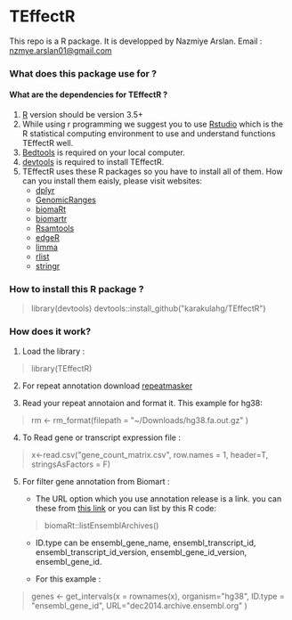 # TEffectR
This repo is a R package. It is developped by Nazmiye Arslan. 
Email : nzmye.arslan01@gmail.com 
### What does this package use for ? 


#### What are the dependencies for TEffectR ?
1. [R](https://www.r-project.org/) version should be version 3.5+
2. While using r programming we suggest you to use [Rstudio](https://www.rstudio.com/products/rstudio/download/) which is the R statistical computing environment to use and understand functions TEffectR well.
3. [Bedtools](https://bedtools.readthedocs.io/en/latest/content/installation.html) is required on your local computer.
4. [devtools](https://cran.r-project.org/web/packages/devtools/readme/README.html) is required to install TEffectR.
5. TEffectR uses these R packages so you have to install all of them. How can you install them eaisly, please visit websites:
    - [dplyr](https://dplyr.tidyverse.org/)
    - [GenomicRanges](https://bioconductor.org/packages/release/bioc/html/GenomicRanges.html)
    - [biomaRt](https://bioconductor.org/packages/release/bioc/html/biomaRt.html)
    - [biomartr](https://cran.r-project.org/web/packages/biomartr/readme/README.html)
    - [Rsamtools](https://www.bioconductor.org/packages//2.10/bioc/html/Rsamtools.html)
    - [edgeR](https://bioconductor.org/packages/release/bioc/html/edgeR.html)
    - [limma](https://bioconductor.org/packages/release/bioc/html/limma.html)
    - [rlist](https://renkun-ken.github.io/rlist/)
    - [stringr](https://github.com/tidyverse/stringr)

### How to install this R package ?
> library(devtools)
> devtools::install_github("karakulahg/TEffectR")

### How does it work?

1. Load the library :

> library(TEffectR)


2. For repeat annotation download [repeatmasker](http://www.repeatmasker.org/genomicDatasets/RMGenomicDatasets.html)

3. Read your repeat annotaion and format it. This example for hg38:

> rm <- rm_format(filepath = "~/Downloads/hg38.fa.out.gz" )

4. To Read gene or transcript expression file :

> x<-read.csv("gene_count_matrix.csv", row.names = 1, header=T, stringsAsFactors = F)

5. For filter gene annotation from Biomart :

    - The URL option which you use annotation release is a link. you can these from [this link](https://www.bioconductor.org/packages/devel/bioc/vignettes/biomaRt/inst/doc/biomaRt.html) or you can list by this R code:
    
    > biomaRt::listEnsemblArchives()
    
    - ID.type can be ensembl_gene_name, ensembl_transcript_id, ensembl_transcript_id_version, ensembl_gene_id_version, ensembl_gene_id.
    
    - For this example :

> genes <- get_intervals(x = rownames(x), organism="hg38", ID.type = "ensembl_gene_id", URL="dec2014.archive.ensembl.org" ) 


